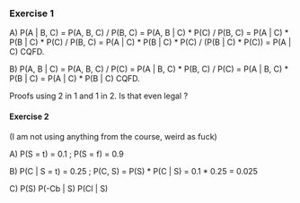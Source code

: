 ### Exercise 1

A) P(A | B, C) = P(A, B, C) / P(B, C) = P(A, B | C) * P(C) / P(B, C)
			   = P(A | C) * P(B | C) * P(C) / P(B, C)
			   = P(A | C) * P(B | C) * P(C) / (P(B | C) * P(C))
			   = P(A | C)
CQFD.

B) P(A, B | C) = P(A, B, C) / P(C) = P(A | B, C) * P(B, C) / P(C)
			   = P(A | B, C) * P(B | C)
			   = P(A | C) * P(B | C)
CQFD.

Proofs using 2 in 1 and 1 in 2. Is that even legal ?

#### Exercise 2

(I am not using anything from the course, weird as fuck)

A) P(S = t) = 0.1 ; P(S = f) = 0.9

B) P(C | S = t) = 0.25 ; P(C, S) = P(S) * P(C | S) = 0.1 * 0.25 = 0.025

C) P(S) P(-Cb | S) P(Cl | S) 

